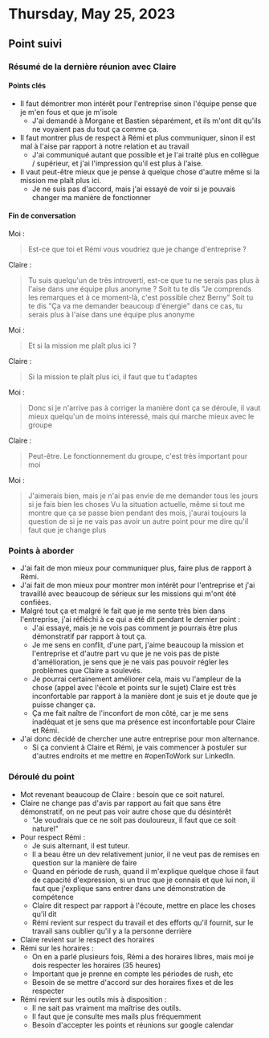 # Thursday, May 25, 2023

## Point suivi

### Résumé de la dernière réunion avec Claire

#### Points clés

- Il faut démontrer mon intérêt pour l'entreprise sinon l'équipe pense que je m'en fous et que je m'isole
  - J'ai demandé à Morgane et Bastien séparément, et ils m'ont dit qu'ils ne voyaient pas du tout ça comme ça.
- Il faut montrer plus de respect à Rémi et plus communiquer, sinon il est mal à l'aise par rapport à notre relation et au travail
  - J'ai communiqué autant que possible et je l'ai traité plus en collègue / supérieur, et j'ai l'impression qu'il est plus à l'aise.
- Il vaut peut-être mieux que je pense à quelque chose d'autre même si la mission me plaît plus ici.
  - Je ne suis pas d'accord, mais j'ai essayé de voir si je pouvais changer ma manière de fonctionner

#### Fin de conversation

Moi :
> Est-ce que toi et Rémi vous voudriez que je change d'entreprise ?

Claire :
> Tu suis quelqu'un de très introverti, est-ce que tu ne serais pas plus à l'aise dans une équipe plus anonyme ?
> Soit tu te dis "Je comprends les remarques et à ce moment-là, c'est possible chez Berny"
> Soit tu te dis "Ça va me demander beaucoup d'énergie" dans ce cas, tu serais plus à l'aise dans une équipe plus anonyme

Moi :
> Et si la mission me plaît plus ici ?

Claire :
> Si la mission te plaît plus ici, il faut que tu t'adaptes

Moi :
> Donc si je n'arrive pas à corriger la manière dont ça se déroule, il vaut mieux quelqu'un de moins intéressé, mais qui marche mieux avec le groupe

Claire :
> Peut-être. Le fonctionnement du groupe, c'est très important pour moi

Moi :
> J'aimerais bien, mais je n'ai pas envie de me demander tous les jours si je fais bien les choses
> Vu la situation actuelle, même si tout me montre que ça se passe bien pendant des mois, j'aurai toujours la question de si je ne vais pas avoir un autre point pour me dire qu'il faut que je change plus

### Points à aborder

- J'ai fait de mon mieux pour communiquer plus, faire plus de rapport à Rémi.
- J'ai fait de mon mieux pour montrer mon intérêt pour l'entreprise et j'ai travaillé avec beaucoup de sérieux sur les missions qui m'ont été confiées.
- Malgré tout ça et malgré le fait que je me sente très bien dans l'entreprise, j'ai réfléchi à ce qui a été dit pendant le dernier point :
  - J'ai essayé, mais je ne vois pas comment je pourrais être plus démonstratif par rapport à tout ça.
  - Je me sens en conflit, d'une part, j'aime beaucoup la mission et l'entreprise et d'autre part vu que je ne vois pas de piste d'amélioration, je sens que je ne vais pas pouvoir régler les problèmes que Claire a soulevés.
  - Je pourrai certainement améliorer cela, mais vu l'ampleur de la chose (appel avec l'école et points sur le sujet) Claire est très inconfortable par rapport à la manière dont je suis et je doute que je puisse changer ça.
  - Ça me fait naître de l'inconfort de mon côté, car je me sens inadéquat et je sens que ma présence est inconfortable pour Claire et Rémi.
- J'ai donc décidé de chercher une autre entreprise pour mon alternance.
  - Si ça convient à Claire et Rémi, je vais commencer à postuler sur d'autres endroits et me mettre en #openToWork sur LinkedIn.

### Déroulé du point

- Mot revenant beaucoup de Claire : besoin que ce soit naturel.
- Claire ne change pas d'avis par rapport au fait que sans être démonstratif, on ne peut pas voir autre chose que du désintérêt
  - "Je voudrais que ce ne soit pas douloureux, il faut que ce soit naturel"
- Pour respect Rémi :
  - Je suis alternant, il est tuteur.
  - Il a beau être un dev relativement junior, il ne veut pas de remises en question sur la manière de faire
  - Quand en période de rush, quand il m'explique quelque chose il faut de capacité d'expression, si un truc que je connais et que lui non, il faut que j'explique sans entrer dans une démonstration de compétence
  - Claire dit respect par rapport à l'écoute, mettre en place les choses qu'il dit
  - Rémi revient sur respect du travail et des efforts qu'il fournit, sur le travail sans oublier qu'il y a la personne derrière
- Claire revient sur le respect des horaires
- Rémi sur les horaires :
  - On en a parlé plusieurs fois, Rémi a des horaires libres, mais moi je dois respecter les horaires (35 heures)
  - Important que je prenne en compte les périodes de rush, etc
  - Besoin de se mettre d'accord sur des horaires fixes et de les respecter
- Rémi revient sur les outils mis à disposition :
  - Il ne sait pas vraiment ma maîtrise des outils.
  - Il faut que je consulte mes mails plus fréquemment
  - Besoin d'accepter les points et réunions sur google calendar
